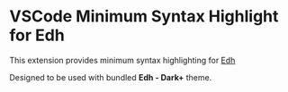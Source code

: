 # VSCode Minimum Syntax Highlight for Edh

This extension provides minimum syntax highlighting for
[Edh](https://github.com/e-wrks/edh)

Designed to be used with bundled **Edh - Dark+** theme.
